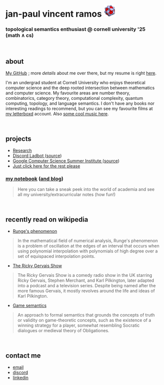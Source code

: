 # jan-paul vincent ramos ![alt text](./Data/icosi.png)
### topological semantics enthusiast @ cornell university '25 (math ∧ cs)

<br>

## about
[My GitHub](https://github.com/jpVinnie) ; more *details* about me over there, but my resume is right [here](https://github.com/jpVinnie/jpVinnie/blob/master/Data/resume.pdf).

I'm an undergrad student at Cornell University who enjoys theoretical computer science and the deep rooted intersection between mathematics and computer science. My favourite areas are number theory, combinatorics, category theory, computational complexity, quantum computing, topology, and language semantics. I don't have any books nor interesting readings to recommend, but you can see my favourite films at [my letterboxd](https://letterboxd.com/Vinnely/) account. Also [some cool music here](https://bandcamp.com/jpvinnely).

<br>

## projects
- [Research](https://research.jpramos.me)
- [Discord Ladbot ](https://camto.github.io/Lad/Website/)([source](https://github.com/Camto/Lad))
- [Google Computer Science Summer Institute ](https://notes.jpramos.me/GoogleCSSI/)([source](https://github.com/jpVinnie/notebook/tree/main/GoogleCSSI))
- [Just click here for the rest please](https://github.com/jpVinnie?tab=repositories)


### [my notebook](https://notes.jpramos.me) ([and blog](https://notes.jpramos.me/blog))
> Here you can take a sneak peek into the world of academia and see all my university/extracurricular notes (how fun!)

<br>

## recently read on wikipedia 
- [Runge's phenomenon](https://en.wikipedia.org/wiki/Runge%27s_phenomenon)
>  In the mathematical field of numerical analysis, Runge's phenomenon is a problem of oscillation at the edges of an interval that occurs when using polynomial interpolation with polynomials of high degree over a set of equispaced interpolation points.
- [The Ricky Gervais Show](https://en.wikipedia.org/wiki/The_Ricky_Gervais_Show)
> The Ricky Gervais Show is a comedy radio show in the UK starring Ricky Gervais, Stephen Merchant, and Karl Pilkington, later adapted into a podcast and a television series. Despite being named after the more famous Gervais, it mostly revolves around the life and ideas of Karl Pilkington.
- [Game semantics](https://en.wikipedia.org/wiki/Game_semantics)
> An approach to formal semantics that grounds the concepts of truth or validity on game-theoretic concepts, such as the existence of a winning strategy for a player, somewhat resembling Socratic dialogues or medieval theory of Obligationes.

<br>

## contact me
- [email](mailto:jvr34@cornell.edu)
- [discord](https://discord.com/users/294518633541926912)
- [linkedin](https://www.linkedin.com/in/jan-paul-v-ramos-6268bb208/)
